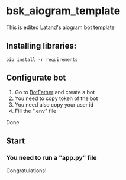 # bsk_aiogram_template

This is edited Latand's aiogram bot template

<h2>Installing libraries:</h2>

<code>pip install -r requirements</code>

<h2>Configurate bot</h2>

1. Go to <a href="https://telegram.me/BotFather">BotFather</a> and create a bot
2. You need to copy token of the bot
3. You need also copy your user id
4. Fill the ".env" file

Done

<h2>Start</h2>

<h3>You need to run a "app.py" file</h3>
 
Congratulations!
